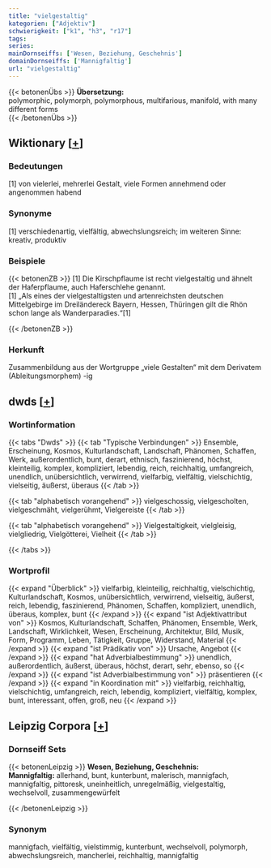 ```yaml
---
title: "vielgestaltig"
kategorien: ["Adjektiv"]
schwierigkeit: ["k1", "h3", "r17"]
tags:
series:
mainDornseiffs: ['Wesen, Beziehung, Geschehnis']
domainDornseiffs: ['Mannigfaltig']
url: "vielgestaltig"
---
```


{{< betonenÜbs >}}
**Übersetzung:**  
polymorphic, polymorph, polymorphous, multifarious, manifold, with  many different forms  
{{< /betonenÜbs >}}

## Wiktionary [[+](https://de.wiktionary.org/wiki/vielgestaltig)]

### Bedeutungen
[1] von vielerlei, mehrerlei Gestalt, viele Formen annehmend oder angenommen habend  

### Synonyme
[1] verschiedenartig, vielfältig, abwechslungsreich; im weiteren Sinne: kreativ, produktiv  

### Beispiele
{{< betonenZB >}}
[1] Die Kirschpflaume ist recht vielgestaltig und ähnelt der Haferpflaume, auch Haferschlehe genannt.  
[1] „Als eines der vielgestaltigsten und artenreichsten deutschen Mittelgebirge im Dreiländereck Bayern, Hessen, Thüringen gilt die Rhön schon lange als Wanderparadies.“[1]  

{{< /betonenZB >}}
### Herkunft
Zusammenbildung aus der Wortgruppe „viele Gestalten“ mit dem Derivatem (Ableitungsmorphem) -ig  



## dwds [[+](https://www.dwds.de/wb/vielgestaltig)]

### Wortinformation
{{< tabs "Dwds" >}}
{{< tab "Typische Verbindungen" >}}
Ensemble, Erscheinung, Kosmos, Kulturlandschaft, Landschaft, Phänomen, Schaffen, Werk, außerordentlich, bunt, derart, ethnisch, faszinierend, höchst, kleinteilig, komplex, kompliziert, lebendig, reich, reichhaltig, umfangreich, unendlich, unübersichtlich, verwirrend, vielfarbig, vielfältig, vielschichtig, vielseitig, äußerst, überaus
{{< /tab >}}

{{< tab "alphabetisch vorangehend" >}}
vielgeschossig, vielgescholten, vielgeschmäht, vielgerühmt, Vielgereiste
{{< /tab >}}

{{< tab "alphabetisch vorangehend" >}}
Vielgestaltigkeit, vielgleisig, vielgliedrig, Vielgötterei, Vielheit
{{< /tab >}}

{{< /tabs >}}

### Wortprofil
{{< expand "Überblick" >}} vielfarbig, kleinteilig, reichhaltig, vielschichtig, Kulturlandschaft, Kosmos, unübersichtlich, verwirrend, vielseitig, äußerst, reich, lebendig, faszinierend, Phänomen, Schaffen, kompliziert, unendlich, überaus, komplex, bunt {{< /expand >}}
{{< expand "ist Adjektivattribut von" >}} Kosmos, Kulturlandschaft, Schaffen, Phänomen, Ensemble, Werk, Landschaft, Wirklichkeit, Wesen, Erscheinung, Architektur, Bild, Musik, Form, Programm, Leben, Tätigkeit, Gruppe, Widerstand, Material {{< /expand >}}
{{< expand "ist Prädikativ von" >}} Ursache, Angebot {{< /expand >}}
{{< expand "hat Adverbialbestimmung" >}} unendlich, außerordentlich, äußerst, überaus, höchst, derart, sehr, ebenso, so {{< /expand >}}
{{< expand "ist Adverbialbestimmung von" >}} präsentieren {{< /expand >}}
{{< expand "in Koordination mit" >}} vielfarbig, reichhaltig, vielschichtig, umfangreich, reich, lebendig, kompliziert, vielfältig, komplex, bunt, interessant, offen, groß, neu {{< /expand >}}

## Leipzig Corpora [[+](https://corpora.uni-leipzig.de/en/res?word=vielgestaltig&corpusId=deu_newscrawl-public_2018)]

### Dornseiff Sets
{{< betonenLeipzig >}}
**Wesen, Beziehung, Geschehnis:**  
**Mannigfaltig:** allerhand, bunt, kunterbunt, malerisch, mannigfach, mannigfaltig, pittoresk, uneinheitlich, unregelmäßig, vielgestaltig, wechselvoll, zusammengewürfelt  

{{< /betonenLeipzig >}}

### Synonym
mannigfach, vielfältig, vielstimmig, kunterbunt, wechselvoll, polymorph, abwechslungsreich, mancherlei, reichhaltig, mannigfaltig

